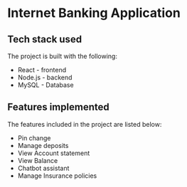 # Internet Banking Application

## Tech stack used

The project is built with the following:

- React - frontend
- Node.js - backend
- MySQL - Database

## Features implemented

The features included in the project are listed below:

- Pin change
- Manage deposits
- View Account statement
- View Balance
- Chatbot assistant
- Manage Insurance policies
